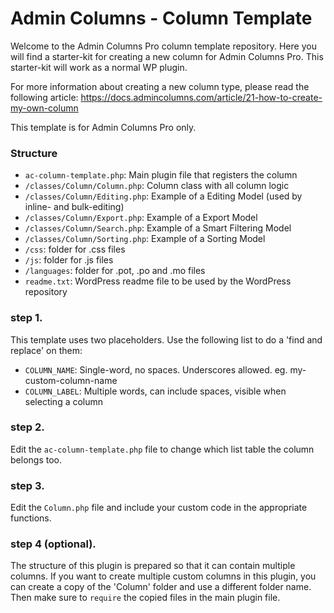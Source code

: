 # Admin Columns - Column Template

Welcome to the Admin Columns Pro column template repository.
Here you will find a starter-kit for creating a new column for Admin Columns Pro. This starter-kit will work as a normal WP plugin.

For more information about creating a new column type, please read the following article:
https://docs.admincolumns.com/article/21-how-to-create-my-own-column

This template is for Admin Columns Pro only.

### Structure

* `ac-column-template.php`: Main plugin file that registers the column
* `/classes/Column/Column.php`: Column class with all column logic
* `/classes/Column/Editing.php`: Example of a Editing Model (used by inline- and bulk-editing)
* `/classes/Column/Export.php`: Example of a Export Model
* `/classes/Column/Search.php`: Example of a Smart Filtering Model
* `/classes/Column/Sorting.php`: Example of a Sorting Model
* `/css`: folder for .css files
* `/js`:  folder for .js files
* `/languages`: folder for .pot, .po and .mo files
* `readme.txt`: WordPress readme file to be used by the WordPress repository

### step 1.

This template uses two placeholders. Use the following list to do a 'find and replace' on them:

* `COLUMN_NAME`: Single-word, no spaces. Underscores allowed. eg. my-custom-column-name
* `COLUMN_LABEL`: Multiple words, can include spaces, visible when selecting a column

### step 2.

Edit the `ac-column-template.php` file to change which list table the column belongs too.

### step 3.

Edit the `Column.php` file and include your custom code in the appropriate functions.

### step 4 (optional).

The structure of this plugin is prepared so that it can contain multiple columns.
If you want to create multiple custom columns in this plugin, you can create a copy of the 'Column' folder and use a 
different folder name. Then make sure to `require` the copied files in the main plugin file.